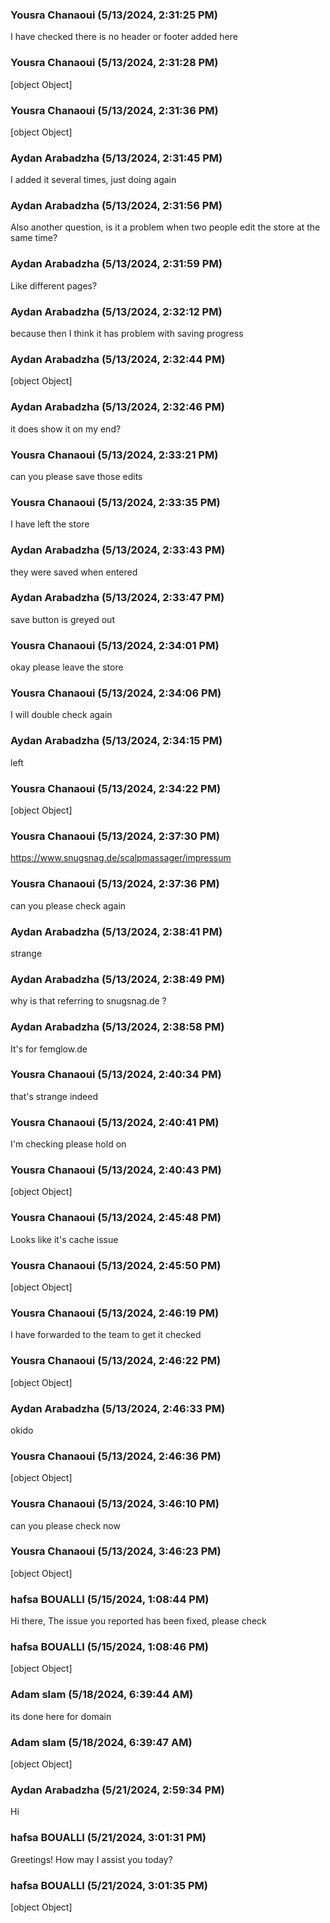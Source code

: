 ### Yousra Chanaoui (5/13/2024, 2:31:25 PM)

I have checked there is no header or footer added here

### Yousra Chanaoui (5/13/2024, 2:31:28 PM)

[object Object]

### Yousra Chanaoui (5/13/2024, 2:31:36 PM)

[object Object]

### Aydan Arabadzha (5/13/2024, 2:31:45 PM)

I added it several times, just doing again

### Aydan Arabadzha (5/13/2024, 2:31:56 PM)

Also another question, is it a problem when two people edit the store at the same time?

### Aydan Arabadzha (5/13/2024, 2:31:59 PM)

Like different pages?

### Aydan Arabadzha (5/13/2024, 2:32:12 PM)

because then I think it has problem with saving progress

### Aydan Arabadzha (5/13/2024, 2:32:44 PM)

[object Object]

### Aydan Arabadzha (5/13/2024, 2:32:46 PM)

it does show it on my end?

### Yousra Chanaoui (5/13/2024, 2:33:21 PM)

can you please save those edits

### Yousra Chanaoui (5/13/2024, 2:33:35 PM)

I have left the store

### Aydan Arabadzha (5/13/2024, 2:33:43 PM)

they were saved when entered

### Aydan Arabadzha (5/13/2024, 2:33:47 PM)

save button is greyed out

### Yousra Chanaoui (5/13/2024, 2:34:01 PM)

okay please leave the store

### Yousra Chanaoui (5/13/2024, 2:34:06 PM)

I will double check again

### Aydan Arabadzha (5/13/2024, 2:34:15 PM)

left

### Yousra Chanaoui (5/13/2024, 2:34:22 PM)

[object Object]

### Yousra Chanaoui (5/13/2024, 2:37:30 PM)

https://www.snugsnag.de/scalpmassager/impressum

### Yousra Chanaoui (5/13/2024, 2:37:36 PM)

can you please check again

### Aydan Arabadzha (5/13/2024, 2:38:41 PM)

strange

### Aydan Arabadzha (5/13/2024, 2:38:49 PM)

why is that referring to snugsnag.de ?

### Aydan Arabadzha (5/13/2024, 2:38:58 PM)

It's for femglow.de

### Yousra Chanaoui (5/13/2024, 2:40:34 PM)

that's strange indeed

### Yousra Chanaoui (5/13/2024, 2:40:41 PM)

I'm checking please hold on

### Yousra Chanaoui (5/13/2024, 2:40:43 PM)

[object Object]

### Yousra Chanaoui (5/13/2024, 2:45:48 PM)

Looks like it's cache issue

### Yousra Chanaoui (5/13/2024, 2:45:50 PM)

[object Object]

### Yousra Chanaoui (5/13/2024, 2:46:19 PM)

I have forwarded to the team to get it checked

### Yousra Chanaoui (5/13/2024, 2:46:22 PM)

[object Object]

### Aydan Arabadzha (5/13/2024, 2:46:33 PM)

okido

### Yousra Chanaoui (5/13/2024, 2:46:36 PM)

[object Object]

### Yousra Chanaoui (5/13/2024, 3:46:10 PM)

can you please check now

### Yousra Chanaoui (5/13/2024, 3:46:23 PM)

[object Object]

### hafsa BOUALLI (5/15/2024, 1:08:44 PM)

Hi there, 
The issue you reported has been fixed, please check

### hafsa BOUALLI (5/15/2024, 1:08:46 PM)

[object Object]

### Adam slam (5/18/2024, 6:39:44 AM)

its done here for domain

### Adam slam (5/18/2024, 6:39:47 AM)

[object Object]

### Aydan Arabadzha (5/21/2024, 2:59:34 PM)

Hi

### hafsa BOUALLI (5/21/2024, 3:01:31 PM)

Greetings! How may I assist you today?

### hafsa BOUALLI (5/21/2024, 3:01:35 PM)

[object Object]
